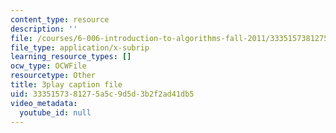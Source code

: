 ```yaml
---
content_type: resource
description: ''
file: /courses/6-006-introduction-to-algorithms-fall-2011/3335157381275a5c9d5d3b2f2ad41db5_PptQgy89cN8.vtt
file_type: application/x-subrip
learning_resource_types: []
ocw_type: OCWFile
resourcetype: Other
title: 3play caption file
uid: 33351573-8127-5a5c-9d5d-3b2f2ad41db5
video_metadata:
  youtube_id: null
---
```

